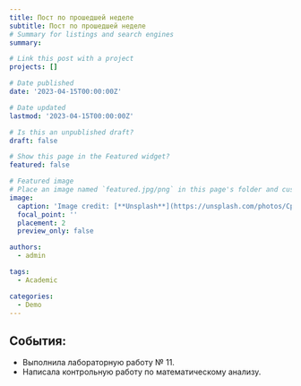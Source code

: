 ```yaml
---
title: Пост по прошедшей неделе
subtitle: Пост по прошедшей неделе
# Summary for listings and search engines
summary: 

# Link this post with a project
projects: []

# Date published
date: '2023-04-15T00:00:00Z'

# Date updated
lastmod: '2023-04-15T00:00:00Z'

# Is this an unpublished draft?
draft: false

# Show this page in the Featured widget?
featured: false

# Featured image
# Place an image named `featured.jpg/png` in this page's folder and customize its options here.
image:
  caption: 'Image credit: [**Unsplash**](https://unsplash.com/photos/CpkOjOcXdUY)'
  focal_point: ''
  placement: 2
  preview_only: false

authors:
  - admin

tags:
  - Academic

categories:
  - Demo
---
```


## События:

* Выполнила лабораторную работу № 11.
* Написала контрольную работу по математическому анализу.


